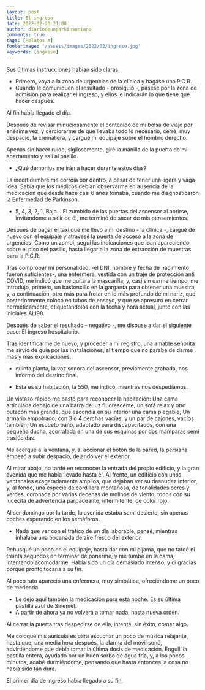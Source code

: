 ```yaml
---
layout: post
title: El ingreso
date: 2022-02-20 21:00
author: diariodeunparkinsoniano
comments: true
tags: [Relatos X]
footerimage: '/assets/images/2022/02/ingreso.jpg'
keywords: [ingreso]
---
```


Sus últimas instrucciones habían sido claras:

- Primero, vaya a la zona de urgencias de la clínica y hágase una P.C.R.
- Cuando le comuniquen el resultado - prosiguió -, pásese por la zona de admisión para realizar el ingreso, y ellos le indicarán lo que tiene que hacer después.

Al fin había llegado el día.

Después de revisar minuciosamente el contenido de mi bolsa de viaje por enésima vez, y cerciorarme de que llevaba todo lo necesario, cerré, muy despacio, la cremallera, y cargué mi equipaje sobre el hombro derecho.

Apenas sin hacer ruido, sigilosamente, giré la manilla de la puerta de mi apartamento y salí al pasillo.

- ¿Qué demonios me irán a hacer durante estos días?
  
La incertidumbre me corroía por dentro, a pesar de tener una ligera y vaga idea. Sabía que los médicos debían observarme en ausencia de la medicación que desde hace casi 6 años tomaba, cuando me diagnosticaron la Enfermedad de Parkinson.

- 5, 4, 3, 2, 1, Bajo... El zumbido de las puertas del ascensor al abrirse, invitándome a salir de él, me terminó de sacar de mis pensamientos.

Después de pagar el taxi que me llevó a mi destino - la clínica -, cargué de nuevo con el equipaje y atravesé la puerta de acceso a la zona de urgencias. Como un zombi, seguí las indicaciones que iban apareciendo sobre el piso del pasillo, hasta llegar a la zona de extracción de muestras para la P.C.R.

Tras comprobar mi personalidad, -el DNI, nombre y fecha de nacimiento fueron suficientes-, una enfermera, vestida con un traje de protección anti COVID, me indicó que me quitara la mascarilla, y, casi sin darme tiempo, me introdujo, primero, un bastoncillo en la garganta para obtener una muestra, y, a continuación, otro más para frotar en lo más profundo de mi nariz, que posteriormente  colocó en tubos de ensayo, y que se apresuró en cerrar herméticamente, etiquetándolos con la fecha y hora actual, junto con las iniciales ALI98.

Después de saber el resultado - negativo -, me dispuse a dar el siguiente paso: El ingreso hospitalario.

Tras identificarme de nuevo, y proceder a mi registro, una amable señorita me sirvió de guía por las instalaciones, al tiempo que no paraba de darme más y más explicaciones.

- quinta planta, la voz sonora del ascensor, previamente grabada, nos informó del destino final.

- Esta es su habitación, la 550, me indicó, mientras nos despedíamos.

Un vistazo rápido me bastó para reconocer la habitación: Una cama articulada debajo de una barra de luz fluorescente; un sofá relax y otro butacón más grande, que escondía en su interior una cama plegable; Un armario empotrado, con 3 o 4 perchas vacías, y un par de cajones, vacíos también; Un escueto baño, adaptado para discapacitados, con una pequeña ducha, acorralada en una de sus esquinas por dos mamparas semi traslúcidas.

Me acerqué a la ventana, y, al accionar el botón de la pared, la persiana empezó a subir despacio, dejando ver el exterior.

Al mirar abajo, no tardé en reconocer la entrada del propio edificio, y la gran avenida que me había llevado hasta él. Al frente, un edificio con unos ventanales exageradamente amplios, que dejaban ver su desnudez interior, y, al fondo, una especie de cordillera montañosa, de tonalidades ocres y verdes, coronada por varias decenas de molinos de viento, todos con su lucecita de advertencia parpadeante, intermitente, de color rojo.

Al ser domingo por la tarde, la avenida estaba semi desierta, sin apenas coches esperando en los semáforos.

- Nada que ver con el tráfico de un día laborable, pensé, mientras inhalaba una bocanada de aire fresco del exterior.

Rebusqué un poco en el equipaje, hasta dar con mi pijama, que no tardé ni treinta segundos en terminar de ponerme, y me tumbé en la cama, intentando acomodarme. Había sido un día demasiado intenso, y di gracias porque pronto tocaría a su fin.

Al poco rato apareció una enfermera, muy simpática, ofreciéndome un poco de merienda.

- Le dejo aquí también la medicación para esta noche. Es su última pastilla azul de Sinemet.
- A partir de ahora ya no volverá a tomar nada, hasta nueva orden.

Al cerrar la puerta tras despedirse de ella, intenté, sin éxito, comer algo.

Me coloqué mis auriculares para escuchar un poco de música relajante, hasta que, una media hora después, la alarma del móvil sonó, advirtiéndome que debía tomar la última dosis de medicación. Engullí la pastilla entera, ayudado por un buen sorbo de agua fría, y, a los pocos minutos, acabé durmiéndome, pensando que hasta entonces la cosa no había sido tan dura.

El primer día de ingreso había llegado a su fin.
